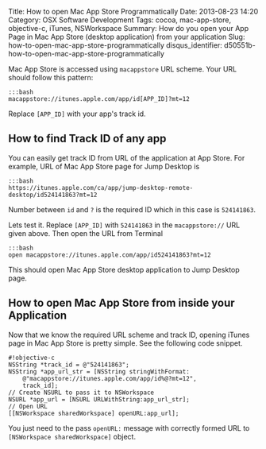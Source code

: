 Title: How to open Mac App Store Programmatically
Date: 2013-08-23 14:20
Category: OSX Software Development
Tags: cocoa, mac-app-store, objective-c, iTunes, NSWorkspace
Summary: How do you open your App Page in Mac App Store (desktop application) from your application
Slug: how-to-open-mac-app-store-programmatically
disqus_identifier: d50551b-how-to-open-mac-app-store-programmatically

Mac App Store is accessed using `macappstore` URL scheme. Your URL should follow this pattern:

    :::bash
    macappstore://itunes.apple.com/app/id[APP_ID]?mt=12

Replace `[APP_ID]` with your app's track id.

## How to find Track ID of any app

You can easily get track ID from URL of the application at App Store. For example, URL of Mac App Store page for Jump Desktop is 

    :::bash
    https://itunes.apple.com/ca/app/jump-desktop-remote-desktop/id524141863?mt=12

Number between `id` and `?` is the required ID which in this case is `524141863`.

Lets test it. Replace `[APP_ID]` with `524141863` in the `macappstore://` URL given above. Then open the URL from Terminal

    :::bash
    open macappstore://itunes.apple.com/app/id524141863?mt=12

This should open Mac App Store desktop application to Jump Desktop page.

## How to open Mac App Store from inside your Application

Now that we know the required URL scheme and track ID, opening iTunes page in Mac App Store is pretty simple. See the following code snippet.

    #!objective-c
    NSString *track_id = @"524141863";
    NSString *app_url_str = [NSString stringWithFormat:
        @"macappstore://itunes.apple.com/app/id%@?mt=12",
        track_id];
    // Create NSURL to pass it to NSWorkspace
    NSURL *app_url = [NSURL URLWithString:app_url_str];
    // Open URL
    [[NSWorkspace sharedWorkspace] openURL:app_url];
    
You just need to the pass `openURL:` message with correctly formed URL to `[NSWorkspace sharedWorkspace]` object.

